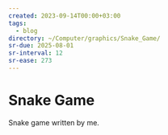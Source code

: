 ```yaml
---
created: 2023-09-14T00:00+03:00
tags:
  - blog
directory: ~/Computer/graphics/Snake_Game/
sr-due: 2025-08-01
sr-interval: 12
sr-ease: 273
---
```


# Snake Game

Snake game written by me.
